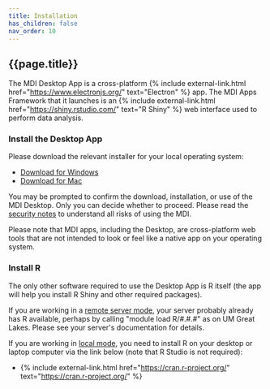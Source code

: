 ```yaml
---
title: Installation
has_children: false
nav_order: 10
---
```


## {{page.title}}

The MDI Desktop App is a cross-platform 
{% include external-link.html href="https://www.electronjs.org/" text="Electron" %}
app. The MDI Apps Framework that it launches is an 
{% include external-link.html href="https://shiny.rstudio.com/" text="R Shiny" %}
web interface used to perform data analysis.

### Install the Desktop App

Please download the relevant installer for your local operating system:
- [Download for Windows](https://github.com/MiDataInt/mdi-desktop-app/releases/latest/download/mdi-desktop-app-Setup.exe)
- [Download for Mac](https://github.com/MiDataInt/mdi-desktop-app/releases/latest/download/mdi-desktop-app.dmg)

You may be prompted to confirm the download, installation, or use of the MDI Desktop. 
Only you can decide whether to proceed. Please read the [security notes](security-notes)
to understand all risks of using the MDI.

Please note that MDI apps, including the Desktop, are cross-platform web tools
that are not intended to look or feel like a native app on your operating system.

### Install R

The only other software required to use the Desktop App is
R itself (the app will help you install R Shiny and other required packages).

If you are working in a 
[remote server mode](server-modes#remote-server-mode), 
your server probably already has R available, 
perhaps by calling "module load R/#.#.#" as on UM Great Lakes. 
Please see your server's documentation for details.

If you are working in 
[local mode](server-modes#local-computer-mode), 
you need to install R on your 
desktop or laptop computer via the link below 
(note that R Studio is not required):

- {% include external-link.html href="https://cran.r-project.org/" text="https://cran.r-project.org/" %}
